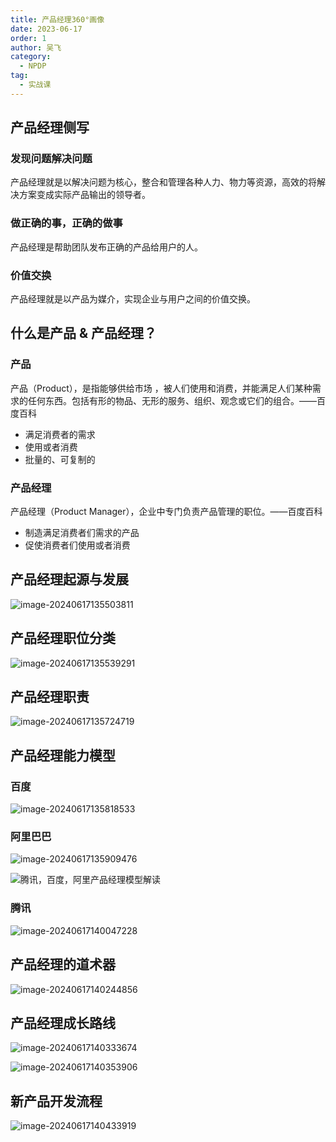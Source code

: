 ```yaml
---
title: 产品经理360°画像
date: 2023-06-17
order: 1
author: 吴飞
category:
  - NPDP
tag:
  - 实战课
---
```


## 产品经理侧写

### 发现问题解决问题

产品经理就是以解决问题为核心，整合和管理各种人力、物力等资源，高效的将解决方案变成实际产品输出的领导者。

### 做正确的事，正确的做事

产品经理是帮助团队发布正确的产品给用户的人。

### 价值交换

产品经理就是以产品为媒介，实现企业与用户之间的价值交换。

## 什么是产品 & 产品经理？

### 产品

产品（Product），是指能够供给市场 ，被人们使用和消费，并能满足人们某种需求的任何东西。包括有形的物品、无形的服务、组织、观念或它们的组合。——百度百科

* 满足消费者的需求
* 使用或者消费
* 批量的、可复制的

### 产品经理

产品经理（Product Manager），企业中专门负责产品管理的职位。——百度百科

* 制造满足消费者们需求的产品
* 促使消费者们使用或者消费

## 产品经理起源与发展

![image-20240617135503811](https://raw.githubusercontent.com/GodX-18/picBed/main/image-20240617135503811.png)

## 产品经理职位分类

![image-20240617135539291](https://raw.githubusercontent.com/GodX-18/picBed/main/image-20240617135539291.png)

## 产品经理职责

![image-20240617135724719](https://raw.githubusercontent.com/GodX-18/picBed/main/image-20240617135724719.png)

## 产品经理能力模型

### 百度

![image-20240617135818533](https://raw.githubusercontent.com/GodX-18/picBed/main/image-20240617135818533.png)

### 阿里巴巴

![image-20240617135909476](https://raw.githubusercontent.com/GodX-18/picBed/main/image-20240617135909476.png)

![腾讯，百度，阿里产品经理模型解读](https://raw.githubusercontent.com/GodX-18/picBed/main/yunying0-1628314922.png)

### 腾讯

![image-20240617140047228](https://raw.githubusercontent.com/GodX-18/picBed/main/image-20240617140047228.png)

## 产品经理的道术器

![image-20240617140244856](https://raw.githubusercontent.com/GodX-18/picBed/main/image-20240617140244856.png)

## 产品经理成长路线

![image-20240617140333674](https://raw.githubusercontent.com/GodX-18/picBed/main/image-20240617140333674.png)

![image-20240617140353906](https://raw.githubusercontent.com/GodX-18/picBed/main/image-20240617140353906.png)

## 新产品开发流程

![image-20240617140433919](https://raw.githubusercontent.com/GodX-18/picBed/main/image-20240617140433919.png)